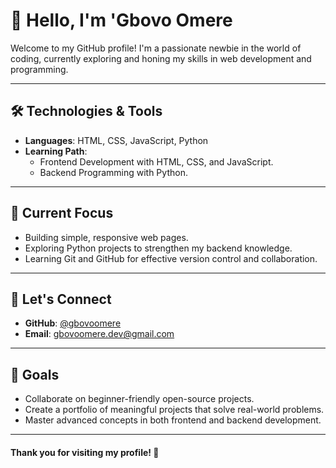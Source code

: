 # 👋 Hello, I'm 'Gbovo Omere

Welcome to my GitHub profile! I'm a passionate newbie in the world of coding, currently exploring and honing my skills in web development and programming.

---

## 🛠️ Technologies & Tools
- **Languages**: HTML, CSS, JavaScript, Python
- **Learning Path**: 
  - Frontend Development with HTML, CSS, and JavaScript.
  - Backend Programming with Python.

---

## 🌱 Current Focus
- Building simple, responsive web pages.
- Exploring Python projects to strengthen my backend knowledge.
- Learning Git and GitHub for effective version control and collaboration.

---

## 🤝 Let's Connect
- **GitHub**: [@gbovoomere](https://github.com/gbovoomere)  
- **Email**: gbovoomere.dev@gmail.com  

---

## 🚀 Goals
- Collaborate on beginner-friendly open-source projects.
- Create a portfolio of meaningful projects that solve real-world problems.
- Master advanced concepts in both frontend and backend development.

---

#### Thank you for visiting my profile! 🚀

